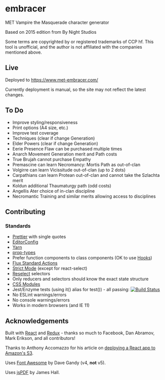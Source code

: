# embracer

MET Vampire the Masquerade character generator

Based on 2015 edition from By Night Studios

Some terms are copyrighted by or registered trademarks of CCP hf.
This tool is unofficial, and the author is not affiliated with the companies mentioned above.

## Live

Deployed to https://www.met-embracer.com/

Currently deployment is manual, so the site may not reflect the latest changes.

## To Do

* Improve styling/responsiveness
* Print options (A4 size, etc.)
* Improve test coverage
* Techniques (clear if change Generation)
* Elder Powers (clear if change Generation)
* Eerie Presence Flaw can be purchased multiple times
* Anarch Movement Generation merit and Path costs
* True Brujah cannot purchase Empathy
* Premascine can learn Necromancy: Mortis Path as out-of-clan
* Volgirre can learn Vicissitude out-of-clan (up to 2 dots)
* Carpathians can learn Protean out-of-clan and cannot take the Szlachta merit
* Koldun additional Thaumaturgy path (odd costs)
* Angellis Ater choice of in-clan discipline
* Necromantic Training and similar merits allowing access to disciplines

## Contributing

### Standards

* [Prettier](https://prettier.io/) with single quotes
* [EditorConfig](http://editorconfig.org/)
* [Yarn](https://yarnpkg.com/en/)
* [prop-types](https://github.com/facebook/prop-types)
* Prefer function components to class components (OK to use [Hooks](https://reactjs.org/docs/hooks-intro.html))
* [Flux Standard Actions](https://github.com/acdlite/flux-standard-action)
* [Strict Mode](https://reactjs.org/docs/strict-mode.html) (except for react-select)
* [Reselect](https://github.com/reactjs/reselect) selectors
* Only reducers and selectors should know the exact state structure
* [CSS Modules](https://facebook.github.io/create-react-app/docs/adding-a-css-modules-stylesheet)
* Jest/Enzyme tests (using it() alias for test()) - all passing: [![Build Status](https://travis-ci.com/TrueWill/embracer.svg?branch=master)](https://travis-ci.com/TrueWill/embracer)
* No ESLint warnings/errors
* No console warnings/errors
* Works in modern browsers (and IE 11)

## Acknowledgements

Built with [React](https://reactjs.org/) and [Redux](https://redux.js.org/) - thanks so much to Facebook, Dan Abramov, Mark Erikson, and all contributors!

Thanks to Anthony Accomazzo for his article on [deploying a React app to Amazon's S3](https://www.fullstackreact.com/articles/deploying-a-react-app-to-s3/).

Uses [Font Awesome](http://fontawesome.io) by Dave Gandy (v4, **not** v5).

Uses [jsPDF](https://github.com/MrRio/jsPDF) by James Hall.
